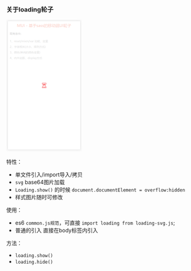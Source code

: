 ### 关于loading轮子  

![demo](loading/loading.png)  

特性：
+ 单文件引入/import导入/拷贝
+ `svg` base64图片加载
+ `Loading.show()` 的时候 `document.documentElement = overflow:hidden`
+ 样式图片随时可修改

使用：

+ es6 `common.js规范`，可直接 `import loading from loading-svg.js`; 
+ 普通的引入 直接在body标签内引入

方法：

+ `loading.show()` 
+ `loading.hide()`
